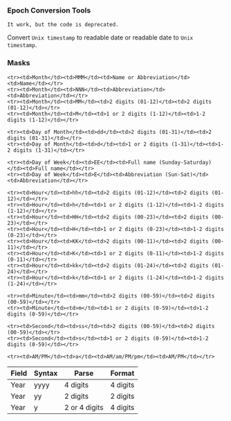 ### Epoch Conversion Tools

`It work, but the code is deprecated.`

Convert `Unix timestamp` to readable date or readable date to `Unix timestamp`.


### Masks
<table>
<thead>
	<tr>
		<th>Field</th>
		<th>Syntax</th>
		<th>Parse</th>
		<th>Format</th>
	</tr>
</thead>
<tbody>
	<tr><td>Year</td><td>yyyy</td><td>4 digits</td><td>4 digits</td></tr>
	<tr><td>Year</td><td>yy</td><td>2 digits</td><td>2 digits</td></tr>
	<tr><td>Year</td><td>y</td><td>2 or 4 digits</td><td>4 digits</td></tr>

	<tr><td>Month</td><td>MMM</td><td>Name or Abbreviation</td><td>Name</td></tr>
	<tr><td>Month</td><td>NNN</td><td>Abbreviation</td><td>Abbreviation</td></tr>
	<tr><td>Month</td><td>MM</td><td>2 digits (01-12)</td><td>2 digits (01-12)</td></tr>
	<tr><td>Month</td><td>M</td><td>1 or 2 digits (1-12)</td><td>1-2 digits (1-12)</td></tr>
	
	<tr><td>Day of Month</td><td>dd</td><td>2 digits (01-31)</td><td>2 digits (01-31)</td></tr>
	<tr><td>Day of Month</td><td>d</td><td>1 or 2 digits (1-31)</td><td>1-2 digits (1-31)</td></tr>

	<tr><td>Day of Week</td><td>EE</td><td>Full name (Sunday-Saturday)</td><td>Full name</td></tr>
	<tr><td>Day of Week</td><td>E</td><td>Abbreviation (Sun-Sat)</td><td>Abbreviation</td></tr>

	<tr><td>Hour</td><td>hh</td><td>2 digits (01-12)</td><td>2 digits (01-12)</td></tr>
	<tr><td>Hour</td><td>h</td><td>1 or 2 digits (1-12)</td><td>1-2 digits (1-12)</td></tr>
	<tr><td>Hour</td><td>HH</td><td>2 digits (00-23)</td><td>2 digits (00-23)</td></tr>
	<tr><td>Hour</td><td>H</td><td>1 or 2 digits (0-23)</td><td>1-2 digits (0-23)</td></tr>
	<tr><td>Hour</td><td>KK</td><td>2 digits (00-11)</td><td>2 digits (00-11)</td></tr>
	<tr><td>Hour</td><td>K</td><td>1 or 2 digits (0-11)</td><td>1-2 digits (0-11)</td></tr>
	<tr><td>Hour</td><td>kk</td><td>2 digits (01-24)</td><td>2 digits (01-24)</td></tr>
	<tr><td>Hour</td><td>k</td><td>1 or 2 digits (1-24)</td><td>1-2 digits (1-24)</td></tr>
	
	<tr><td>Minute</td><td>mm</td><td>2 digits (00-59)</td><td>2 digits (00-59)</td></tr>
	<tr><td>Minute</td><td>m</td><td>1 or 2 digits (0-59)</td><td>1-2 digits (0-59)</td></tr>

	<tr><td>Second</td><td>ss</td><td>2 digits (00-59)</td><td>2 digits (00-59)</td></tr>
	<tr><td>Second</td><td>s</td><td>1 or 2 digits (0-59)</td><td>1-2 digits (0-59)</td></tr>

	<tr><td>AM/PM</td><td>a</td><td>AM/am/PM/pm</td><td>AM/PM</td></tr>
</tbody>
</table>


